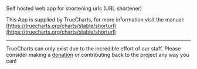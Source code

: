 Self hosted web app for shortening urls (URL shortener)

This App is supplied by TrueCharts, for more information visit the manual: [https://truecharts.org/charts/stable/shorturl](https://truecharts.org/charts/stable/shorturl)

---

TrueCharts can only exist due to the incredible effort of our staff.
Please consider making a [donation](https://truecharts.org/about/sponsor) or contributing back to the project any way you can!
